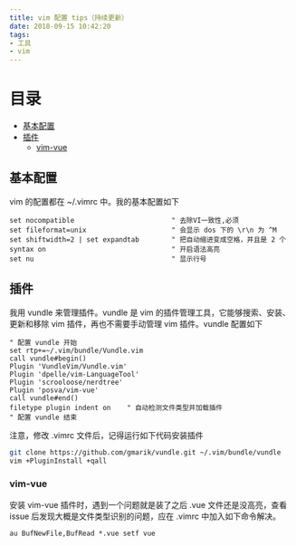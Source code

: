 ```yaml
---
title: vim 配置 tips（持续更新）
date: 2018-09-15 10:42:20
tags:
- 工具
- vim
---
```


# 目录

- [基本配置](#basic)
- [插件](#plugins)
  - [vim-vue](#vim-vue)

<!--more-->

## <a name="basic"/> 基本配置
vim 的配置都在 ~/.vimrc 中。我的基本配置如下

```vim
set nocompatible                        " 去除VI一致性,必须
set fileformat=unix                     " 会显示 dos 下的 \r\n 为 ^M
set shiftwidth=2 | set expandtab        " 把自动缩进变成空格，并且是 2 个
syntax on                               " 开启语法高亮
set nu                                  " 显示行号
```

## <a name="plugins"/> 插件

我用 vundle 来管理插件。vundle 是 vim 的插件管理工具，它能够搜索、安装、更新和移除 vim 插件，再也不需要手动管理 vim 插件。vundle 配置如下

```vim
" 配置 vundle 开始
set rtp+=~/.vim/bundle/Vundle.vim
call vundle#begin()
Plugin 'VundleVim/Vundle.vim'
Plugin 'dpelle/vim-LanguageTool'
Plugin 'scrooloose/nerdtree'
Plugin 'posva/vim-vue'
call vundle#end()
filetype plugin indent on    " 自动检测文件类型并加载插件
" 配置 vundle 结束
```

注意，修改 .vimrc 文件后，记得运行如下代码安装插件

```bash
git clone https://github.com/gmarik/vundle.git ~/.vim/bundle/vundle
vim +PluginInstall +qall
```

### <a name="vim-vue"> vim-vue

安装 vim-vue 插件时，遇到一个问题就是装了之后 .vue 文件还是没高亮，查看 issue 后发现大概是文件类型识别的问题，应在 .vimrc 中加入如下命令解决。

```vim
au BufNewFile,BufRead *.vue setf vue
```
